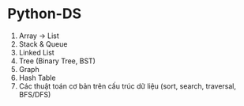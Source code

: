 # Python-DS
1. Array → List
2. Stack & Queue
3. Linked List
4. Tree (Binary Tree, BST)
5. Graph
6. Hash Table
7. Các thuật toán cơ bản trên cấu trúc dữ liệu (sort, search, traversal, BFS/DFS)
